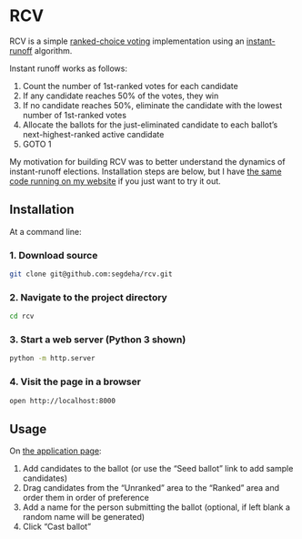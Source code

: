 # RCV

RCV is a simple [ranked-choice voting](https://en.wikipedia.org/wiki/Ranked_voting) implementation using an [instant-runoff](https://en.wikipedia.org/wiki/Instant-runoff_voting) algorithm.

Instant runoff works as follows:

1. Count the number of 1st-ranked votes for each candidate
2. If any candidate reaches 50% of the votes, they win
3. If no candidate reaches 50%, eliminate the candidate with the lowest number of 1st-ranked votes
4. Allocate the ballots for the just-eliminated candidate to each ballot’s next-highest-ranked active candidate
5. GOTO 1

My motivation for building RCV was to better understand the dynamics of instant-runoff elections. Installation steps are below, but I have [the same code running on my website](https://andrew.hedges.name/experiments/rcv/) if you just want to try it out.

## Installation

At a command line:

### 1. Download source

```bash
git clone git@github.com:segdeha/rcv.git
```

### 2. Navigate to the project directory

```bash
cd rcv
```

### 3. Start a web server (Python 3 shown)

```bash
python -m http.server
```

### 4. Visit the page in a browser

```bash
open http://localhost:8000
```

## Usage

On [the application page](http://localhost:8000):

1. Add candidates to the ballot (or use the “Seed ballot” link to add sample candidates)
2. Drag candidates from the “Unranked” area to the “Ranked” area and order them in order of preference
3. Add a name for the person submitting the ballot (optional, if left blank a random name will be generated)
4. Click “Cast ballot”
